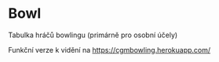 # Bowl
Tabulka hráčů bowlingu (primárně pro osobní účely)

Funkční verze k vidění na https://cgmbowling.herokuapp.com/
